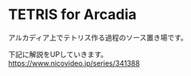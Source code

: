 # TETRIS for Arcadia
アルカディア上でテトリス作る過程のソース置き場です。

下記に解説をUPしていきます。  
https://www.nicovideo.jp/series/341388

